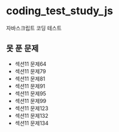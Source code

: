 # coding_test_study_js

자바스크립트 코딩 테스트

## 못 푼 문제

- 섹션11 문제64
- 섹션11 문제79
- 섹션11 문제81
- 섹션11 문제91
- 섹션11 문제95
- 섹션11 문제99
- 섹션11 문제123
- 섹션11 문제132
- 섹션11 문제134
